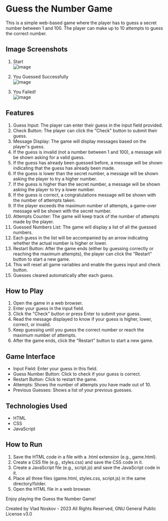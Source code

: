 # Guess the Number Game

This is a simple web-based game where the player has to guess a secret number between 1 and 100. The player can make up to 10 attempts to guess the correct number.

## Image Screenshots

1. Start <br>
 ![image](https://github.com/vladnoskv/Guess-A-Number/assets/96758655/a05f2650-f650-4b94-9999-93520ddd3baf)

2. You Guessed Successfully <br>
   ![image](https://github.com/vladnoskv/Guess-A-Number/assets/96758655/8de8ccd9-f778-41bc-ae85-9dce695a09e1)

3. You Failed! <br>
   ![image](https://github.com/vladnoskv/Guess-A-Number/assets/96758655/799da2bd-a71b-4182-879d-dbb8e33325a1)

## Features

1. Guess Input: The player can enter their guess in the input field provided.
2. Check Button: The player can click the "Check" button to submit their guess.
3. Message Display: The game will display messages based on the player's guess.
4. If the guess is invalid (not a number between 1 and 100), a message will be shown asking for a valid guess.
5. If the guess has already been guessed before, a message will be shown indicating that the guess has already been made.
6. If the guess is lower than the secret number, a message will be shown asking the player to try a higher number.
7. If the guess is higher than the secret number, a message will be shown asking the player to try a lower number.
8. If the guess is correct, a congratulations message will be shown with the number of attempts taken.
9. If the player exceeds the maximum number of attempts, a game-over message will be shown with the secret number.
10. Attempts Counter: The game will keep track of the number of attempts made by the player.
11. Guessed Numbers List: The game will display a list of all the guessed numbers.
12. Each guess in the list will be accompanied by an arrow indicating whether the actual number is higher or lower.
13. Restart Button: After the game ends (either by guessing correctly or reaching the maximum attempts), the player can click the "Restart" button to start a new game.
14. This will reset all game variables and enable the guess input and check button.
15. Guesses cleared automatically after each guess.

## How to Play

1. Open the game in a web browser.
2. Enter your guess in the input field.
3. Click the "Check" button or press Enter to submit your guess.
4. Read the message displayed to know if your guess is higher, lower, correct, or invalid.
5. Keep guessing until you guess the correct number or reach the maximum number of attempts.
6. After the game ends, click the "Restart" button to start a new game.

## Game Interface

- Input Field: Enter your guess in this field.
- Guess Number Button: Click to check if your guess is correct.
- Restart Button: Click to restart the game.
- Attempts: Shows the number of attempts you have made out of 10.
- Previous Guesses: Shows a list of your previous guesses.

## Technologies Used

- HTML
- CSS
- JavaScript

## How to Run

1. Save the HTML code in a file with a .html extension (e.g., game.html).
2. Create a CSS file (e.g., styles.css) and save the CSS code in it.
3. Create a JavaScript file (e.g., script.js) and save the JavaScript code in it.
4. Place all three files (game.html, styles.css, script.js) in the same directory/folder.
5. Open the HTML file in a web browser.

Enjoy playing the Guess the Number Game!

Created by Vlad Noskov - 2023 All Rights Reserved,
GNU General Public License v3.0
